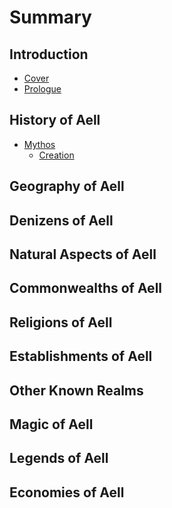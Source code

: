# Summary

## Introduction

* [Cover](README.md)
* [Prologue](chapter1.md)

## History of Aell

* [Mythos](mythos.md)
  * [Creation](mythos/creation.md)

## Geography of Aell

## Denizens of Aell

## Natural Aspects of Aell

## Commonwealths of Aell

## Religions of Aell

## Establishments of Aell

## Other Known Realms

## Magic of Aell

## Legends of Aell

## Economies of Aell

